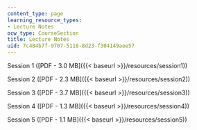 ```yaml
---
content_type: page
learning_resource_types:
- Lecture Notes
ocw_type: CourseSection
title: Lecture Notes
uid: 7c484b7f-9707-5118-8d23-f304149aee57
---
```


Session 1 ([PDF - 3.0 MB]({{< baseurl >}}/resources/session1))

Session 2 ([PDF - 2.3 MB]({{< baseurl >}}/resources/session2))

Session 3 ([PDF - 3.7 MB]({{< baseurl >}}/resources/session3))

Session 4 ([PDF - 1.3 MB]({{< baseurl >}}/resources/session4))

Session 5 ([PDF - 1.1 MB]({{< baseurl >}}/resources/session5))